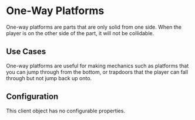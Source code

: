 # One-Way Platforms

One-way platforms are parts that are only solid from one side. When the player is on the other side of the part, it will not be collidable.

## Use Cases

One-way platforms are useful for making mechanics such as platforms that you can jump through from the bottom, or trapdoors that the player can fall through but not jump back up onto.

## Configuration
This client object has no configurable properties.